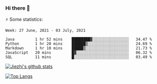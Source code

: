### Hi there 👋

⚡ Some statistics:

<!--START_SECTION:waka-->
```text
Week: 27 June, 2021 - 03 July, 2021

Java         1 hr 52 mins    ████████▓░░░░░░░░░░░░░░░░   34.47 % 
Python       1 hr 20 mins    ██████▒░░░░░░░░░░░░░░░░░░   24.69 % 
Markdown     1 hr 10 mins    █████▒░░░░░░░░░░░░░░░░░░░   21.73 % 
JavaScript   20 mins         █▓░░░░░░░░░░░░░░░░░░░░░░░   06.32 % 
SQL          11 mins         █░░░░░░░░░░░░░░░░░░░░░░░░   03.49 % 
```
<!--END_SECTION:waka-->

[![Jiezhi's github stats](https://github-readme-stats.vercel.app/api?username=Jiezhi&show_icons=true)](https://github.com/Jiezhi/github-readme-stats)

[![Top Langs](https://github-readme-stats.vercel.app/api/top-langs/?username=Jiezhi&hide=javascript,html)](https://github.com/Jiezhi/github-readme-stats)
<!--
**Jiezhi/Jiezhi** is a ✨ _special_ ✨ repository because its `README.md` (this file) appears on your GitHub profile.

Here are some ideas to get you started:

- 🔭 I’m currently working on ...
- 🌱 I’m currently learning ...
- 👯 I’m looking to collaborate on ...
- 🤔 I’m looking for help with ...
- 💬 Ask me about ...
- 📫 How to reach me: ...
- 😄 Pronouns: ...
- ⚡ Fun fact: ...
-->

